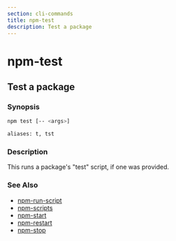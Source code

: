 ```yaml
---
section: cli-commands 
title: npm-test
description: Test a package
---
```


# npm-test

## Test a package

### Synopsis

```bash
npm test [-- <args>]

aliases: t, tst
```

### Description

This runs a package's "test" script, if one was provided.

### See Also

* [npm-run-script](/cli-commands/npm-run-script)
* [npm-scripts](/using-npm/scripts)
* [npm-start](/cli-commands/npm-start)
* [npm-restart](/cli-commands/npm-restart)
* [npm-stop](/cli-commands/npm-stop)
